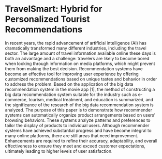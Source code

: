 # TravelSmart: Hybrid for Personalized Tourist Recommendations

In recent years, the rapid advancement of artificial intelligence (AI) has dramatically transformed many different industries, including the travel sector. The large amount of travel information available online these days is both an advantage and a challenge: travelers are likely to become bored when looking through information on media platforms, which might prevent them from making the best decision. Recommendation systems have become an effective tool for improving user experience by offering customized recommendations based on unique tastes and behavior in order to address the problem. Based on the application of the big data recommendation system in the movie app [1], the method of constructing a big data recommendation system suitable for the industry such as e-commerce, tourism, medical treatment, and education is summarized, and the significance of the research of the big data recommendation system is analyzed. The purpose of this paper is to demonstrate how recommender systems can automatically organize product arrangements based on users' browsing behaviors. These systems analyze patterns and preferences to tailor the display of products to individual users. Although recommender systems have achieved substantial progress and have become integral to many online platforms, there are still areas that need improvement. Enhancements are required to refine their accuracy, adaptability, and overall effectiveness to ensure they meet and exceed customer expectations, ultimately leading to higher levels of user satisfaction.
